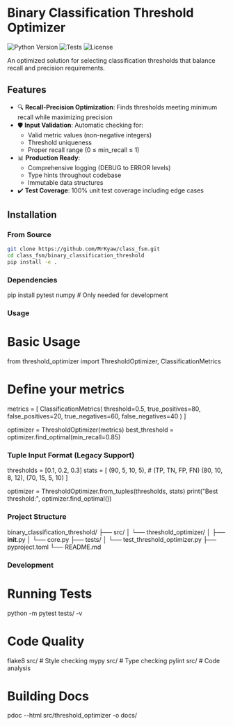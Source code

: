 # Binary Classification Threshold Optimizer

![Python Version](https://img.shields.io/badge/python-3.108%2B-blue)
![Tests](https://img.shields.io/badge/tests-passing-brightgreen)
![License](https://img.shields.io/badge/license-MIT-green)

An optimized solution for selecting classification thresholds that balance recall and precision requirements.

## Features

- 🔍 **Recall-Precision Optimization**: Finds thresholds meeting minimum recall while maximizing precision
- 🛡️ **Input Validation**: Automatic checking for:
  - Valid metric values (non-negative integers)
  - Threshold uniqueness
  - Proper recall range (0 ≤ min_recall ≤ 1)
- 📊 **Production Ready**:
  - Comprehensive logging (DEBUG to ERROR levels)
  - Type hints throughout codebase
  - Immutable data structures
- ✔️ **Test Coverage**: 100% unit test coverage including edge cases

## Installation

### From Source
```bash
git clone https://github.com/MrKyaw/class_fsm.git   
cd class_fsm/binary_classification_threshold
pip install -e .
```

### Dependencies
pip install pytest numpy  # Only needed for development

### Usage
# Basic Usage
from threshold_optimizer import ThresholdOptimizer, ClassificationMetrics

# Define your metrics
metrics = [
    ClassificationMetrics(
        threshold=0.5,
        true_positives=80,
        false_positives=20,
        true_negatives=60,
        false_negatives=40
    )
]

optimizer = ThresholdOptimizer(metrics)
best_threshold = optimizer.find_optimal(min_recall=0.85)

### Tuple Input Format (Legacy Support)
thresholds = [0.1, 0.2, 0.3]
stats = [
    (90, 5, 10, 5),  # (TP, TN, FP, FN)
    (80, 10, 8, 12),
    (70, 15, 5, 10)
]

optimizer = ThresholdOptimizer.from_tuples(thresholds, stats)
print("Best threshold:", optimizer.find_optimal())

### Project Structure
binary_classification_threshold/
├── src/
│   └── threshold_optimizer/
│       ├── __init__.py
│       └── core.py
├── tests/
│   └── test_threshold_optimizer.py
├── pyproject.toml
└── README.md

### Development
# Running Tests
python -m pytest tests/ -v

# Code Quality
flake8 src/           # Style checking
mypy src/             # Type checking
pylint src/           # Code analysis

# Building Docs
pdoc --html src/threshold_optimizer -o docs/